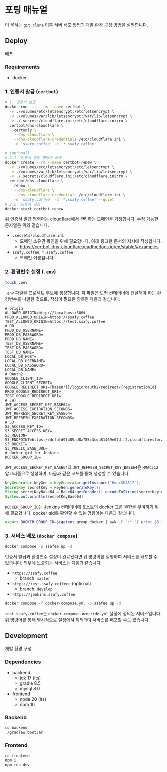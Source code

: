 # 포팅 매뉴얼

이 문서는 `git clone` 이후 서버 배포 방법과 개발 환경 구성 방법을 설명합니다.

## Deploy

배포

### Requirements
- docker

### 1. 인증서 발급 (`certbot`)

```sh
# 1. 인증서 발급
docker run -it --rm --name certbot \
  -v ./volumes/etc/letsencrypt:/etc/letsencrypt \
  -v ./volumes/var/lib/letsencrypt:/var/lib/letsencrypt \
  -v ./.secrets/cloudflare.ini:/etc/cloudflare.ini:ro \
  certbot/dns-cloudflare \
    certonly \
    --dns-cloudflare \
    --dns-cloudflare-credentials /etc/cloudflare.ini \
    -d 'ssafy.coffee' -d '*.ssafy.coffee'

# (optonal)
# 2.1. 인증서 갱신 명령어 등록
docker create --rm --name certbot-renew \
  -v ./volumes/etc/letsencrypt:/etc/letsencrypt \
  -v ./volumes/var/lib/letsencrypt:/var/lib/letsencrypt \
  -v ./.secrets/cloudflare.ini:/etc/cloudflare.ini:ro \
  certbot/dns-cloudflare \
    renew \
    --dns-cloudflare \
    --dns-cloudflare-credentials /etc/cloudflare.ini \
    -d 'ssafy.coffee' -d '*.ssafy.coffee' --quiet
# 2.2. 인증서 갱신
docker start certbot-renew
```
위 인증서 발급 명령어는 cloudflare에서 관리하는 도메인을 가정합니다. 수정 가능한 문자열은 위와 같습니다.
- `.secrets/cloudflare.ini`
  - 도메인 소유권 확인을 위해 필요합니다. 아래 링크한 문서의 지시에 작성합니다.
  - <https://certbot-dns-cloudflare.readthedocs.io/en/stable/#examples>
- `ssafy.coffee`, `*.ssafy.coffee`
  - 도메인 이름입니다.

### 2. 환경변수 설정 (`.env`)

```sh
touch .env
```

`.env` 파일을 프로젝트 루트에 생성합니다. 이 파일은 도커 컨테이너에 전달해야 하는 환경변수를 나열한 것으로, 작성이 필요한 항목은 다음과 같습니다.

```properties
# Origin
ALLOWED_ORIGIN=http://localhost:3000
PROD_ALLOWED_ORIGIN=https://ssafy.coffee
TEST_ALLOWED_ORIGIN=https://test.ssafy.coffee
# DB
PROD_DB_USERNAME=
PROD_DB_PASSWORD=
PROD_DB_NAME=
TEST_DB_USERNAME=
TEST_DB_PASSWORD=
TEST_DB_NAME=
LOCAL_DB_HOST=
LOCAL_DB_USERNAME=
LOCAL_DB_PASSWORD=
LOCAL_DB_NAME=
# OAuth2
GOOGLE_CLIENT_ID=
GOOGLE_CLIENT_SECRET=
GOOGLE_REDIRECT_URI={baseUrl}/login/oauth2/redirect/{registrationId}
PROD_GOOGLE_REDIRECT_URI=
TEST_GOOGLE_REDIRECT_URI=
# JWT
JWT_ACCESS_SECRET_KEY_BASE64=
JWT_ACCESS_EXPIRATION_SECONDS=
JWT_REFRESH_SECRET_KEY_BASE64=
JWT_REFRESH_EXPIRATION_SECONDS=
# S3
S3_ACCESS_KEY_ID=
S3_SECRET_ACCESS_KEY=
S3_REGION=
S3_ENDPOINT=https://dcfbfd9f489ad8a785c3cdb81469e07d.r2.cloudflarestorage.com
S3_BUCKET=
S3_PUBLIC_BASE_URL=
# docker gid for Jenkins
DOCKER_GROUP_ID=
```

`JWT_ACCESS_SECRET_KEY_BASE64`과 `JWT_REFRESH_SECRET_KEY_BASE64`은 `HMAC512` 알고리즘으로 생성하며, 다음과 같은 코드를 통해 생성할 수 있습니다.

```java
KeyGenerator keyGen = KeyGenerator.getInstance("HmacSHA512");
SecretKey secretKey = keyGen.generateKey();
String secretKeyBase64 = Base64.getEncoder().encodeToString(secretKey.getEncoded());
System.out.println(secretKeyBase64);
```

`DOCKER_GROUP_ID`는 Jenkins 컨테이너에 호스트의 docker 그룹 권한을 부여하기 위해 필요합니다. docker gid를 확인할 수 있는 명령어는 다음과 같습니다.
```sh
export DOCKER_GROUP_ID=$(getent group docker | awk -F ":" '{ print $3 }')
```

### 3. 서비스 배포 (`docker compose`)

```sh
docker compose -p ssafee up -d
```

인증서 발급과 환경변수 설정이 완료됐다면 위 명령어를 실행하여 서비스를 배포할 수 있습니다. 외부에 노출되는 서비스는 다음과 같습니다.

- `https://ssafy.coffee`
  - branch: `master`
- `https://test.ssafy.coffeee` (optional)
  - branch: `develop`
- `https://jenkins.ssafy.coffee`

```sh
docker compose -f docker-compose.yml -p ssafee up -d
```

`test.ssafy.coffee`는 `docker-compose.override.yml` 설정에 정의된 서비스입니다. 위 명령어를 통해 명시적으로 설정에서 제외하여 서비스를 배포할 수도 있습니다.

## Development

개발 환경 구성

### Dependencies
- backend
  - jdk 17 (lts)
  - gradle 8.5
  - mysql 8.0
- frontend
  - node 20 (lts)
  - npm 10

### Backend

```sh
cd backend
./gradlew bootJar
```

### Frontend

```sh
cd frontend
npm i
npm run dev
```
